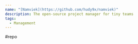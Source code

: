 ```yaml
---
name: "[Namviek](https://github.com/hudy9x/namviek)"
description: The open-source project manager for tiny teams
tags:
  - Management
---
```

#repo